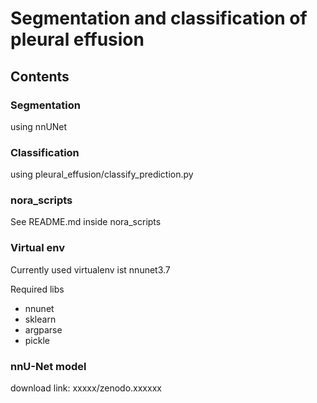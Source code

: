 # Segmentation and classification of pleural effusion


## Contents 

### Segmentation
using nnUNet

### Classification
using pleural_effusion/classify_prediction.py

### nora_scripts
See README.md inside nora_scripts



### Virtual env
Currently used virtualenv ist nnunet3.7 

Required libs
 * nnunet
 * sklearn
 * argparse
 * pickle
 

 ### nnU-Net model

 download link: xxxxx/zenodo.xxxxxx

 